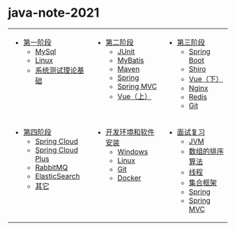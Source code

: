 # java-note-2021



<table>
<tr>
<td valign="top">

* [第一阶段](/part-1/index.html)
    * [MySql](/part-1/Java/index.html)
    * [Linux](/part-1/Java-thread/index.html)
    * [系统测试理论基础](/part-1/Java8/index.html)

</td>
<td valign="top">

* [第二阶段](/part-2/index.html)
    * [JUnit](/part-2/JUnit/index.html)
    * [MyBatis](/part-2/mybatis/index.html)
    * [Maven](/part-2/maven/index.html)
    * [Spring](/part-2/Spring/index.html)
    * [Spring MVC](/part-2/SpringMVC/index.html)
    * [Vue（上）](/part-2/vue.js/index.html)

</td>
<td valign="top">

* [第三阶段](/part-3/index.html)
    * [Spring Boot](/part-3/spring-boot/index.html)
    * [Shiro](/part-3/Shiro/index.html)
    * [Vue（下）](/part-3/vue-cli/index.html)
    * [Nginx](/part-3/nginx/index.html)
    * [Redis](/part-3/redis/index.html)
    * [Git](/part-3/git/index.html)

</td>

</tr>

<tr>
<td valign="top">

* [第四阶段](/part-4/index.html)
    * [Spring Cloud](/part-4/spring-cloud/index.html)
    * [Spring Cloud Plus](/part-4/spring-cloud-plus/index.html)
    * [RabbitMQ](/part-4/rabbitmq/index.html)
    * [ElasticSearch](/part-4/es/index.html)
    * [其它](/part-4/other/index.html)

</td>
<td valign="top">


* [开发环境和软件安装](/windows/index.html)
    * [Windows](/windows/index.html)
    * [Linux](/linux/index.html)
    * [Git](/git/index.html)
    * [Docker](/docker/index.html)

</td>
<td valign="top">

* [面试复习](/review/index.html)
    * [JVM](/review/JVM/index.html)
    * [数组的排序算法](/review/01-ArraySort.md)
    * [线程](/review/02-线程.md)
    * [集合框架](/review/03-集合框架.md)
    * [Spring](/review/04-spring.md)
    * [Spring MVC](/review/05-spring-mvc.md)


</td>
</tr>

</table>


